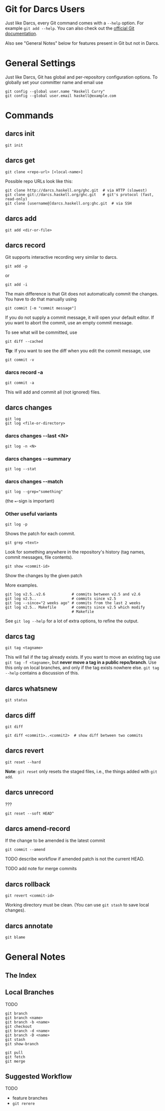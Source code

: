 


# Git for Darcs Users



Just like Darcs, every Git command comes with a `--help` option.  For example `git add --help`.  You can also check out the [
official Git documentation](http://git.or.cz/gitwiki/GitDocumentation).



Also see "General Notes" below for features present in Git but not in Darcs.


# General Settings



Just like Darcs, Git has global and per-repository configuration options.  To globally set your committer name and email use


```wiki
git config --global user.name "Haskell Curry"
git config --global user.email haskell@example.com
```

# Commands


## darcs init


```wiki
git init
```

## darcs get


```wiki
git clone <repo-url> [<local-name>]
```


Possible repo URLs look like this:


```wiki
git clone http://darcs.haskell.org/ghc.git  # via HTTP (slowest)
git clone git://darcs.haskell.org/ghc.git   # git's protocol (fast, read-only)
git clone [username@]darcs.haskell.org:ghc.git  # via SSH
```

## darcs add


```wiki
git add <dir-or-file>
```

## darcs record



Git supports interactive recording very similar to darcs.


```wiki
git add -p
```


or


```wiki
git add -i
```


The main difference is that Git does not automatically commit the changes.  You have to do that manually using


```wiki
git commit [-m "commit message"]
```


If you do not supply a commit message, it will open your default editor.  If you want to abort the commit, use an empty commit message.



To see what will be committed, use


```wiki
git diff --cached
```


**Tip**: If you want to see the diff when you edit the commit message, use


```wiki
git commit -v
```

### darcs record -a


```wiki
git commit -a
```


This will add and commit all (not ignored) files.


## darcs changes


```wiki
git log
git log <file-or-directory>
```

### darcs changes --last \<N\>


```wiki
git log -n <N>
```

### darcs changes --summary


```wiki
git log --stat
```

### darcs changes --match


```wiki
git log --grep="something"
```


(the `=`-sign is important)


### Other useful variants


```wiki
git log -p
```


Shows the patch for each commit.


```wiki
git grep <text>
```


Look for something anywhere in the repository's history (tag names, commit messages, file contents).


```wiki
git show <commit-id>
```


Show the changes by the given patch



More examples.


```wiki
git log v2.5..v2.6            # commits between v2.5 and v2.6
git log v2.5..                # commits since v2.5
git log --since="2 weeks ago" # commits from the last 2 weeks
git log v2.5.. Makefile       # commits since v2.5 which modify
                              # Makefile
```


See `git log --help` for a lot of extra options, to refine the output.


## darcs tag


```wiki
git tag <tagname>
```


This will fail if the tag already exists.  If you want to move an existing tag use `git tag -f <tagname>`, but **never move a tag in a public repo/branch**.  Use this only on local branches, and only if the tag exists nowhere else.  `git tag --help` contains a discussion of this.


## darcs whatsnew


```wiki
git status
```

## darcs diff


```wiki
git diff
```

```wiki
git diff <commit1>..<commit2>  # show diff between two commits
```

## darcs revert


```wiki
git reset --hard
```


**Note**: `git reset` only resets the staged files, i.e., the things added with `git add`.


## darcs unrecord



???


```wiki
git reset --soft HEAD^
```

## darcs amend-record



If the change to be amended is the latest commit


```wiki
git commit --amend
```


TODO describe workflow if amended patch is not the current HEAD.



TODO add note for merge commits


## darcs rollback


```wiki
git revert <commit-id>
```


Working directory must be clean.  (You can use `git stash` to save local changes).


## darcs annotate


```wiki
git blame
```

# General Notes


## The Index


## Local Branches



TODO


```wiki
git branch
git branch <name>
git branch -b <name>
git checkout
git branch -d <name>
git branch -D <name>
git stash
git show-branch
```

```wiki
git pull
git fetch
git merge
```

## Suggested Workflow



TODO


- feature branches
- `git rerere`
